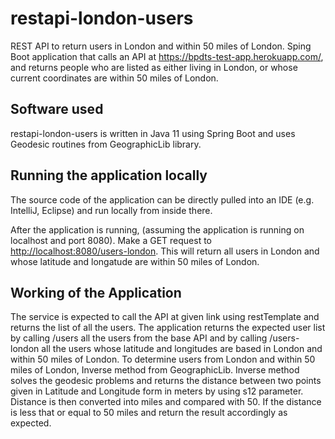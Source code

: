 # restapi-london-users
REST API to return users in London and within 50 miles of London. 
Sping Boot application that calls an API at https://bpdts-test-app.herokuapp.com/, and returns people who are listed as either living in London, or whose current coordinates are within 50 miles of London.


## Software used

restapi-london-users is written in Java 11 using Spring Boot and uses Geodesic routines from GeographicLib library.

## Running the application locally

The source code of the application can be directly pulled into an IDE (e.g. IntelliJ, Eclipse) and run locally from inside there.

After the application is running, (assuming the application is running on localhost and port 8080).
Make a GET request to [http://localhost:8080/users-london](http://localhost:8080/users-london). 
This will return all users in London and whose latitude and longatude are within 50 miles of London.

## Working of the Application

The service is expected to call the API at given link using restTemplate and returns the list of all the users. 
The application returns the expected user list by calling /users all the users from the base API and by calling /users-london all the users whose latitude and longitudes are based in London and within 50 miles of London.
To determine users from London and within 50 miles of London, Inverse method from GeographicLib.
Inverse method solves the geodesic problems and returns the distance between two points given in Latitude and Longitude form in meters by using s12 parameter.
Distance is then converted into miles and compared with 50. If the distance is less that or equal to 50 miles and return the result accordingly as expected.

 

